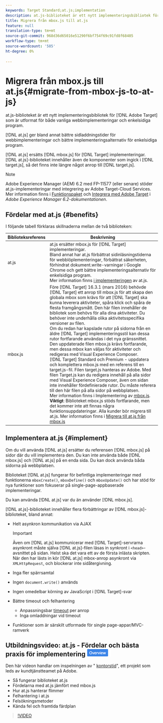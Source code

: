 ```yaml
---
keywords: Target Standard;at.js;implementation
description: at.js-biblioteket är ett nytt implementeringsbibliotek för Adobe Target som är utformat för både vanliga webbimplementeringar och enkelsidiga program.
title: Migrera från mbox.js till at.js
feature: null
translation-type: tm+mt
source-git-commit: 968d36d65016e51290f6bf754f69c91fd8f68405
workflow-type: tm+mt
source-wordcount: '585'
ht-degree: 0%

---
```



# Migrera från mbox.js till at.js{#migrate-from-mbox-js-to-at-js}

at.js-biblioteket är ett nytt implementeringsbibliotek för [!DNL Adobe Target] som är utformat för både vanliga webbimplementeringar och enkelsidiga program.

[!DNL at.js] ger bland annat bättre sidladdningstider för webbimplementeringar och bättre implementeringsalternativ för enkelsidiga program.

[!DNL at.js] ersätts  [!DNL mbox.js] för  [!DNL Target] implementeringar. [!DNL at.js]-biblioteket innehåller även de komponenter som ingick i [!DNL target.js], så det finns inte längre något anrop till [!DNL target.js].

>[!NOTE]
>
>Adobe Experience Manager (AEM) 6.2 med FP-11577 (eller senare) stöder at.js-implementeringar med integrering av Adobe Target-Cloud Services. Mer information finns i [Funktionspaket](https://docs.adobe.com/docs/en/aem/6-2/release-notes/feature-packs.html) och [Integrera med Adobe Target](https://docs.adobe.com/docs/en/aem/6-2/administer/integration/marketing-cloud/target.html) i *Adobe Experience Manager 6.2-dokumentationen*.

## Fördelar med at.js {#benefits}

I följande tabell förklaras skillnaderna mellan de två biblioteken:

| Biblioteksreferens | Beskrivning |
|--- |--- |
| at.js | at.js ersätter mbox.js för [!DNL Target] implementeringar.<br>Bland annat har at.js förbättrat sidinläsningstiderna för webblöplementeringar, förbättrat säkerheten, förhindrat dokument.write-varningar i Google Chrome och gett bättre implementeringsalternativ för enkelsidiga program.<br>Mer information finns  [i implementeringen](#implement) av at.js. |
| mbox.js | Före [!DNL Target] 16.3.1 (mars 2016) behövde [!DNL Target] ett anrop till mbox.js för att skapa den globala mbox som krävs för att [!DNL Target] ska kunna leverera aktiviteter, spåra klick och spåra de flesta framgångsmått. Den här filen innehåller de bibliotek som behövs för alla dina aktiviteter. Du behöver inte underhålla olika aktivitetsspecifika versioner av filen.<br>Om du redan har kapslade rutor på sidorna från en äldre  [!DNL Target] implementeringsstil kan dessa rutor fortfarande användas i det nya gränssnittet. Den uppdaterade filen mbox.js krävs fortfarande, men dessa mbox kan väljas för aktiviteter och redigeras med Visual Experience Composer.<br>[!DNL Target] Standard och Premium - uppdatera och komplettera mbox.js med en referens till en target.js-fil. Filen target.js hanteras av Adobe. Med filen Target.js kan du redigera innehåll på alla sidor med Visual Experience Composer, även om sidan inte innehåller fördefinierade rutor. Du måste referera till den här filen på alla sidor på webbplatsen.<br>Mer information finns i Implementering av  [mbox.js](/help/c-implementing-target/c-implementing-target-for-client-side-web/t-mbox-download/mbox-download.md).<br>**Viktigt**: Biblioteket mbox.js stöds fortfarande, men det kommer inte att finnas några funktionsuppdateringar. Alla kunder bör migrera till at.js. Mer information finns i [Migrera till at.js från mbox.js](/help/c-implementing-target/c-implementing-target-for-client-side-web/t-mbox-download/c-target-atjs-implementation/target-migrate-atjs.md) |

## Implementera at.js {#implement}

Om du vill använda [!DNL at.js] ersätter du referensen [!DNL mbox.js] på sidor där du vill implementera den. Du kan inte använda både [!DNL mbox.js] och [!DNL at.js] på en enda sida. Du kan dock använda båda sidorna på webbplatsen.

Biblioteket [!DNL at.js] fungerar för befintliga implementeringar med funktionerna `mboxCreate()`, `mboxDefine()` och `mboxUpdate()` och har stöd för nya funktioner som fokuserar på single-page-appbaserade implementeringar.

Du kan använda [!DNL at.js] var du än använder [!DNL mbox.js].

[!DNL at.js]-biblioteket innehåller flera förbättringar av [!DNL mbox.js]-biblioteket, bland annat:

* Helt asynkron kommunikation via AJAX

   >[!IMPORTANT]
   >
   >Även om [!DNL at.js] kommunicerar med [!DNL Target]-servrarna asynkront måste själva [!DNL at.js]-filen läsas in synkront i `<head>`-avsnittet på sidan. Helst ska det vara ett av de första inlästa skripten. När den har lästs in kör [!DNL at.js] mbox-anrop asynkront via `XMLHttpRequest`, och blockerar inte sidåtergivning.

* Inga fler spärrsamtal
* Ingen `document.write()` används
* Ingen omedelbar körning av JavaScript i [!DNL Target]-svar
* Bättre timeout och felhantering

   * Anpassningsbar [timeout](/help/c-implementing-target/c-implementing-target-for-client-side-web/targetgobalsettings.md) per anrop
   * Inga omladdningar vid timeout

* Funktioner som är särskilt utformade för single page-appar/MVC-ramverk

## Utbildningsvideo: at.js - Fördelar och bästa praxis för implementering ![Översikt](/help/assets/overview.png)

Den här videon handlar om inspelningen av &quot; [kontorstid](/help/cmp-resources-and-contact-information.md)&quot;, ett projekt som leds av kundtjänstteamet på Adobe.

* Så fungerar biblioteket at.js
* Fördelarna med at.js jämfört med mbox.js
* Hur at.js hanterar flimmer
* Felhantering i at.js
* Felsökningsmetoder
* Kända fel och framtida färdplan

>[!VIDEO](https://video.tv.adobe.com/v/22223/)
